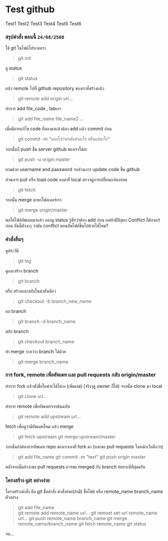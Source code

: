 # Test github
Test1 Test2 Test3 Test4 Test5 Test6

### สรุปคำสั่ง ตอนนี้ `24/08/2560`
ใช้ git ในไฟล์โปรเจกเรา
> git init

ดู status
> git status

เเล้ว remote ไปที่ github repository ของเราที่สร้างเเล้ว
> git remote add origin url...

ทำการ add file_code , tabเอา
> git add file_name file_name2 ...

เมื่อมีการเเก้ไข code ที่ลองมาเเล้วต้อง add เเล้ว commit ก่อน
> git commit -m "บอกไปว่ากำลังทำอะไร หรือเเก้อะไร"

จากนั้นก็ push ขึ้น server github ของเราได้ละ
> git push -u origin master

ตามด้วย username and password
จบส่วนการ update code ขึ้น github

ส่วนการ pull หรือ load code ลงมาที่ local
ตรวจดูการเปลี่ยนเเปลงก่อน
> git fetch

จากนั้น merge มาหาโฟลเดอร์เรา
> git merge origin/master

พอได้ไฟล์อัพเดทมาเเล้ว ลองดู status รู้สึกว่าต้อง add ก่อน
เเต่ถ้ามีปัญหา Conflict ก็ต้องเเก้ก่อน อันนี้ยังงงๆ ว่ามัน conflict ตอนอัพไฟล์ขึ้นไปด้วยใช่ไหม?

### คำสั่งอื่นๆ
ดูประวัติ
> git log

ดูเเละสร้าง branch
> git branch 

หรือ สร้างเเละสลับในคำสังเดียว
> git checkout -b branch_new_name

ลบ branch
> git branch -d branch_name

สลับ branch
> git checkout branch_name

ทำ merge ระหว่าง branch ได้ด้วย
> git merge branch_name

### การ fork, remote เพื่ออัพเดท เเละ pull requests กลับ origin/master
ทำการ fork เเล้วตั้งชื่อใหม่จะได้ไม่งง (เพิ่มเลข) (จริงๆดู owner ก็ได้)
จากนั้น clone มา local
> git clone url...

ทำการ remote เพื่ออัพเดทจากต้นฉบับ
> git remote add upstream url...

fetch เพื่อดูว่ามีอัพเดทไหม เเล้ว merge 
> git fetch upstream
> git merge upstream/master

จากนั้นถ้าต้องการอัพเดท repo ของเราเองที่ fork มา (เเละขอ pull requests ในหน้าเว็บดีกว่า)
> git add file_name
> git commit -m "text"
> git push origin master

หลังจากนั้นถ้าจะขอ pull requests ควรขอ merged กับ branch ย่อยจะดีที่สุดครับ

### โครงสร้าง git อย่างง่าย
โครงสร้างคำสั่ง คือ git ชื่อคำสั่ง คำสั่งย่อย(ถ้ามี) ชื่อไฟล์ หรือ remote_name branch_name
ตัวอย่าง
> git add file_name<br />
> git remote add remote_name url...
> git remoet set-url remote_name url...
> git push remote_name branch_name
> git merge remote_name/branch_name
> git felch remote_name
> git status

จบ...




